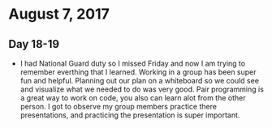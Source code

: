 # August 7, 2017

## Day 18-19

- I had National Guard duty so I missed Friday and now I am trying to remember everthing that I learned. Working in a group has been super fun and helpful. Planning out our plan on a whiteboard so we could see and visualize what we needed to do was very good. Pair programming is a great way to work on code, you also can learn alot from the other person. I got to observe my group members practice there presentations, and practicing the presentation is super important.
